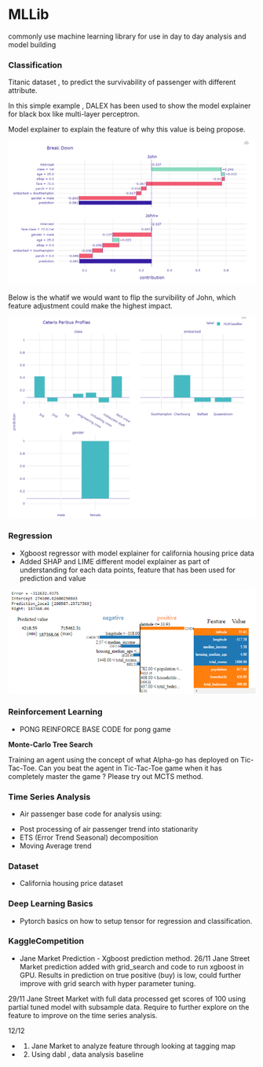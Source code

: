 # MLLib
commonly use machine learning library for use in day to day analysis and model building


### Classification

Titanic dataset , to predict the survivability of passenger with different attribute.

In this simple example , DALEX has been used to show the model explainer for black box like multi-layer perceptron.

Model explainer to explain the feature of why this value is being propose.

![TitanicModelExplainer](assets/TitanicModelExplainer.png)


Below is the whatif we would want to flip the survibility of John, which feature adjustment could make the highest impact.

![CeterisParibusProfiles](assets/CeterisParibusProfiles.png)

### Regression
* Xgboost regressor with model explainer for california housing price data
* Added SHAP and LIME different model explainer as part of understanding for each data points, feature that has been used for prediction and value

![explainer_visual](assets/explainer_visual.png)

### Reinforcement Learning
* PONG REINFORCE BASE CODE for pong game

__Monte-Carlo Tree Search__

Training an agent using the concept of what Alpha-go has deployed on Tic-Tac-Toe.
Can you beat the agent in Tic-Tac-Toe game when it has completely master the game ? Please try out MCTS method.


### Time Series Analysis
* Air passenger base code for analysis using:
- Post processing of air passenger trend into stationarity
- ETS (Error Trend Seasonal) decomposition
- Moving Average trend

### Dataset
* California housing price dataset

### Deep Learning Basics
* Pytorch basics on how to setup tensor for regression and classification.

### KaggleCompetition
* Jane Market Prediction  - Xgboost prediction method.
26/11 Jane Street Market prediction added with grid_search and code to run xgboost in GPU. Results in prediction on true positive (buy)
is low, could further improve with grid search with hyper parameter tuning.

29/11 Jane Street Market with full data processed get scores of 100 using partial tuned model with subsample data. Require to further explore on the feature to improve on the time series analysis.

12/12
* 1. Jane Market to analyze feature through looking at tagging map 
* 2. Using dabl , data analysis baseline
